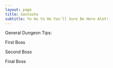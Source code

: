 ```yaml
---
layout: page
title: Sastasha
subtitle: Yo Ho Yo Ho You'll Sure Be Here Alot!
---
```


General Dungeon Tips:

First Boss

Second Boss

Final Boss
